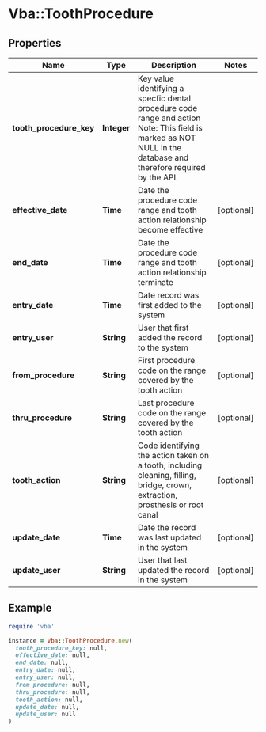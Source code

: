 # Vba::ToothProcedure

## Properties

| Name | Type | Description | Notes |
| ---- | ---- | ----------- | ----- |
| **tooth_procedure_key** | **Integer** | Key value identifying a specfic dental procedure code range and action Note: This field is marked as NOT NULL in the database and therefore required by the API. |  |
| **effective_date** | **Time** | Date the procedure code range and tooth action relationship become effective | [optional] |
| **end_date** | **Time** | Date the procedure code range and tooth action relationship terminate | [optional] |
| **entry_date** | **Time** | Date record was first added to the system | [optional] |
| **entry_user** | **String** | User that first added the record to the system | [optional] |
| **from_procedure** | **String** | First procedure code on the range covered by the tooth action | [optional] |
| **thru_procedure** | **String** | Last procedure code on the range covered by the tooth action | [optional] |
| **tooth_action** | **String** | Code identifying the action taken on a tooth, including cleaning, filling, bridge, crown, extraction, prosthesis or root canal | [optional] |
| **update_date** | **Time** | Date the record was last updated in the system | [optional] |
| **update_user** | **String** | User that last updated the record in the system | [optional] |

## Example

```ruby
require 'vba'

instance = Vba::ToothProcedure.new(
  tooth_procedure_key: null,
  effective_date: null,
  end_date: null,
  entry_date: null,
  entry_user: null,
  from_procedure: null,
  thru_procedure: null,
  tooth_action: null,
  update_date: null,
  update_user: null
)
```

